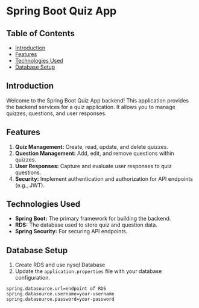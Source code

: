 # Spring Boot Quiz App 


## Table of Contents
- [Introduction](#introduction)
- [Features](#features)
- [Technologies Used](#technologies-used)
- [Database Setup](#database-setup)


## Introduction

Welcome to the Spring Boot Quiz App backend! This application provides the backend services for a quiz application. It allows you to manage quizzes, questions, and user responses.

## Features

1. **Quiz Management:** Create, read, update, and delete quizzes.
2. **Question Management:** Add, edit, and remove questions within quizzes.
3. **User Responses:** Capture and evaluate user responses to quiz questions.
4. **Security:** Implement authentication and authorization for API endpoints (e.g., JWT).

## Technologies Used

- **Spring Boot:** The primary framework for building the backend.
- **RDS:** The database used to store quiz and question data.
- **Spring Security:** For securing API endpoints.

## Database Setup

1. Create RDS and use nysql Database
2. Update the `application.properties` file with your database configuration.

```properties
spring.datasource.url=endpoint of RDS
spring.datasource.username=your-username
spring.datasource.password=your-password

